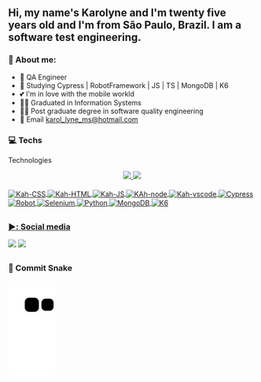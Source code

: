 ## Hi, my name's Karolyne and I'm twenty five years old and I'm from São Paulo, Brazil. I am a software test engineering. 

### :book: About me:
- 🧪 QA Engineer 
- 🌱 Studying Cypress | RobotFramework | JS | TS | MongoDB | K6
- 💕 I'm in love with the mobile workld
- 👩‍🎓 Graduated in Information Systems
- 👩‍🎓 Post graduate degree in software quality engineering
- 📧 Email karol_lyne_ms@hotmail.com



### :computer:  Techs
Technologies 

<div align="center">
  <a href="https://github.com/KarolyneMachado">
  <img height="150em" src="https://github-readme-stats.vercel.app/api?username=KarolyneMachado&show_icons=true&theme=dracula&include_all_commits=true&count_private=true"/>
  <img height="150em" src="https://github-readme-stats.vercel.app/api/top-langs/?username=KarolyneMachado&layout=compact&langs_count=7&theme=dracula"/>

</div>
  <div style="display: inline_block"><br>
  <img align="center" alt="Kah-CSS" height="35" width="45" src="https://cdn.jsdelivr.net/gh/devicons/devicon/icons/css3/css3-original.svg">
  <img align="center" alt="Kah-HTML" height="35" width="45" src="https://cdn.jsdelivr.net/gh/devicons/devicon/icons/html5/html5-original.svg">
  <img align="center" alt="Kah-JS" height="35" width="45" src="https://cdn.jsdelivr.net/gh/devicons/devicon/icons/javascript/javascript-original.svg">
  <img align="center" alt="KAh-node" height="35" width="45" src="https://cdn.jsdelivr.net/gh/devicons/devicon/icons/nodejs/nodejs-original.svg">
  <img align="center" alt="Kah-vscode" height="35" width="45" src="https://cdn.jsdelivr.net/gh/devicons/devicon/icons/vscode/vscode-original.svg"> 
  <img align="center" alt="Cypress" height="35" width="45" src="https://cdn.jsdelivr.net/npm/simple-icons@3.13.0/icons/cypress.svg">
  <img align="center" alt="Robot" height="35" width="45" src="https://user-images.githubusercontent.com/86740236/232253645-e9c7802e-bdbf-4f5d-b861-af46b6eea629.svg">
  <img align="center" alt="Selenium" height="35" width="45" src="https://user-images.githubusercontent.com/86740236/232254035-187e5f05-2892-43ba-94f8-c571214cae07.svg">
  <img align="center" alt="Python" height="35" width="45" src="https://user-images.githubusercontent.com/86740236/232253863-6173e1db-5627-464e-b7de-d861236a15c7.svg">
  <img align="center" alt="MongoDB" height="35" width="45" src="https://user-images.githubusercontent.com/86740236/232253956-84e7a45f-759a-4008-ac3a-e1dfe1a34387.svg">
  <img align="center" alt="K6" height="35" width="45" src="https://user-images.githubusercontent.com/86740236/232253997-c069decf-1385-4f44-b434-d3a258090da9.svg">
  
    

</div>
  
##

### ▶️:  Social media
  
 <div> 
    <a href="https://www.instagram.com/machado_lyne/" target="_blank"><img src="https://img.shields.io/badge/-Instagram-%23E4405F?style=for-the-badge&logo=instagram&logoColor=white" target="_blank"></a>
    <a href="https://www.linkedin.com/in/karolyne-machado/" target="_blank"><img src="https://img.shields.io/badge/LinkedIn-0077B5?style=for-the-badge&logo=linkedin&logoColor=white">     </a> 
  
 ##
 ### :snake:  Commit Snake
   ![Snake animation](https://github.com/karolynemachado/karolynemachado/blob/output/github-contribution-grid-snake.svg)

 
   
</div>


